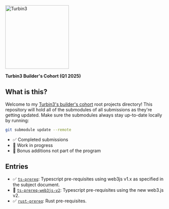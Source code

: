 <img src="https://turbin3.com/turbine-logo-text.svg" alt="Turbin3" width="200">

**Turbin3 Builder's Cohort (Q1 2025)**

## What is this?
Welcome to my [Turbin3's builder's cohort](https://turbin3.com/) root projects directory! This repository will hold all of the submodules of all submissions as they're getting updated.
Make sure the submodules always stay up-to-date locally by running:

```bash
git submodule update --remote
```

- ✅ Completed submissions
- 🚧 Work in progress
- 🦄 Bonus additions not part of the program

## Entries
- ✅ [`ts-prereq`](https://github.com/alaazorkane/turbin-ts-prereq): Typescript pre-requisites using web3js v1.x as specified in the subject document.
- 🦄 [`ts-prereq-web3js-v2`](https://github.com/alaazorkane/turbin3-rust-prereq-v2): Typescript pre-requisites using the new web3.js v2.
- ✅ [`rust-prereq`](https://github.com/alaazorkane/turbin3-rust-prereq): Rust pre-requisites.
